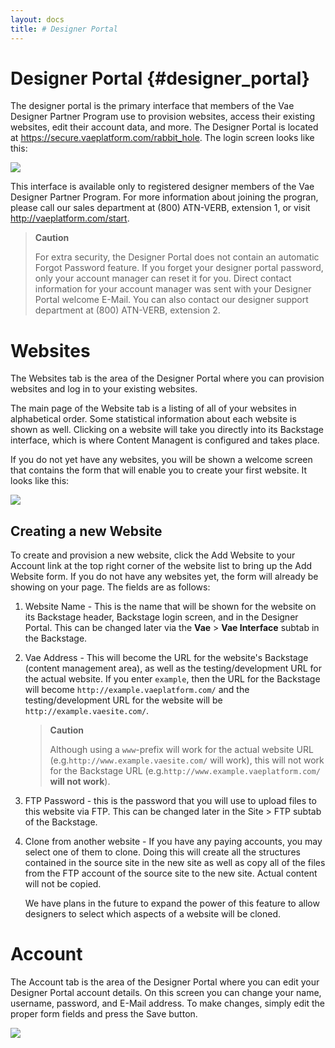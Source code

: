 ```yaml
---
layout: docs
title: # Designer Portal
---
```


# Designer Portal {#designer_portal}

The designer portal is the primary interface that members of the Vae
Designer Partner Program use to provision websites, access their
existing websites, edit their account data, and more. The Designer
Portal is located at <https://secure.vaeplatform.com/rabbit_hole>. The
login screen looks like this:

![](assets/images/screenshots/designer_portal/designer_portal.login_screen.png)

This interface is available only to registered designer members of the
Vae Designer Partner Program. For more information about joining the
progran, please call our sales department at (800) ATN-VERB, extension
1, or visit <http://vaeplatform.com/start>.

> **Caution**
>
> For extra security, the Designer Portal does not contain an automatic
> Forgot Password feature. If you forget your designer portal password,
> only your account manager can reset it for you. Direct contact
> information for your account manager was sent with your Designer
> Portal welcome E-Mail. You can also contact our designer support
> department at (800) ATN-VERB, extension 2.

# Websites

The Websites tab is the area of the Designer Portal where you can
provision websites and log in to your existing websites.

The main page of the Website tab is a listing of all of your websites in
alphabetical order. Some statistical information about each website is
shown as well. Clicking on a website will take you directly into its
Backstage interface, which is where Content Managent is configured and
takes place.

If you do not yet have any websites, you will be shown a welcome screen
that contains the form that will enable you to create your first
website. It looks like this:

![](assets/images/screenshots/designer_portal/designer_portal.add_first_website.png)

## Creating a new Website

To create and provision a new website, click the Add Website to your
Account link at the top right corner of the website list to bring up the
Add Website form. If you do not have any websites yet, the form will
already be showing on your page. The fields are as follows:

1.  Website Name - This is the name that will be shown for the website
    on its Backstage header, Backstage login screen, and in the
    Designer Portal. This can be changed later via the **Vae** &gt;
    **Vae Interface** subtab in the Backstage.

2.  Vae Address - This will become the URL for the website's Backstage
    (content management area), as well as the testing/development URL
    for the actual website. If you enter `example`, then the URL for the
    Backstage will become `http://example.vaeplatform.com/` and the
    testing/development URL for the website will be
    `http://example.vaesite.com/`.

    > **Caution**
    >
    > Although using a `www`-prefix will work for the actual website URL
    > (e.g.`http://www.example.vaesite.com/` will work), this will not
    > work for the Backstage URL
    > (e.g.`http://www.example.vaeplatform.com/` **will not work**).

3.  FTP Password - this is the password that you will use to upload
    files to this website via FTP. This can be changed later in the
    Site &gt; FTP subtab of the Backstage.

4.  Clone from another website - If you have any paying accounts, you
    may select one of them to clone. Doing this will create all the
    structures contained in the source site in the new site as well as
    copy all of the files from the FTP account of the source site to the
    new site. Actual content will not be copied.

    We have plans in the future to expand the power of this feature to
    allow designers to select which aspects of a website will be cloned.

# Account

The Account tab is the area of the Designer Portal where you can edit
your Designer Portal account details. On this screen you can change your
name, username, password, and E-Mail address. To make changes, simply
edit the proper form fields and press the Save button.

![](assets/images/screenshots/designer_portal/designer_portal.account_tab.png)
